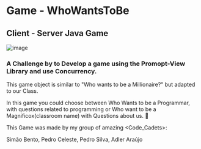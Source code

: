 # Game - WhoWantsToBe
## Client - Server Java Game

![image](https://user-images.githubusercontent.com/102189791/160258799-dbf9cc96-1570-4659-8812-6092a87b0d5e.png)


### A Challenge by <Academia de Codigo_> to Develop a game using the Promopt-View Library and use Concurrency.

 This game object is similar to "Who wants to be a Millionaire?" but adapted to our Class.
 
 In this game you could choose between Who Wants to be a Programmar, with questions related to programming or Who want to be a Magnificox(classroom name) with Questions about us. 🤣

 This Game was made by my group of amazing <Code_Cadets>:
 
 Simão Bento,
 Pedro Celeste,
 Pedro Silva,
 Adler Araújo
